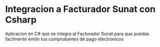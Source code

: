 # Integracion a Facturador Sunat con Csharp
Aplicacion en C# que se integra al Facturador Sunat para que puedas facilmente emitir tus comprobantes de pago electronicos
